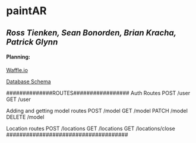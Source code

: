 # **paintAR**

## *Ross Tienken, Sean Bonorden, Brian Kracha, Patrick Glynn*

#### Planning:

[Waffle.io](https://waffle.io/RossTienken/paintAR)

[Database Schema](https://balsamiq.cloud/sxjyx/phz0c/rBBD3)

##############ROUTES#################
Auth Routes
POST /user
GET /user

Adding and getting model routes
POST /model
GET /model
PATCH /model
DELETE /model

Location routes
POST /locations
GET /locations
GET /locations/close
#####################################
